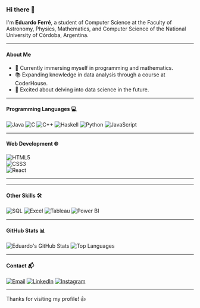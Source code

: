 ### Hi there 👋

I'm **Eduardo Ferré**, a student of Computer Science at the Faculty of Astronomy, Physics, Mathematics, and Computer Science of the National University of Córdoba, Argentina.

---

#### About Me
- 🌱 Currently immersing myself in programming and mathematics.
- 📚 Expanding knowledge in data analysis through a course at CoderHouse.
- 🎯 Excited about delving into data science in the future.

---

#### Programming Languages 💻
![Java](https://img.shields.io/badge/Java-%23ED8B00.svg?style=for-the-badge&logo=java&logoColor=white)
![C](https://img.shields.io/badge/C-%2300599C.svg?style=for-the-badge&logo=c&logoColor=white)
![C++](https://img.shields.io/badge/C++-%2300599C.svg?style=for-the-badge&logo=c%2B%2B&logoColor=white)
![Haskell](https://img.shields.io/badge/Haskell-%235e5086.svg?style=for-the-badge&logo=haskell&logoColor=white)
![Python](https://img.shields.io/badge/Python-%2314354C.svg?style=for-the-badge&logo=python&logoColor=white)
![JavaScript](https://img.shields.io/badge/JavaScript-%23F7DF1E.svg?style=for-the-badge&logo=javascript&logoColor=black)

---

#### Web Development 🌐

![HTML5](https://img.shields.io/badge/HTML5-%23E34F26.svg?style=for-the-badge&logo=html5&logoColor=white)  
![CSS3](https://img.shields.io/badge/CSS3-%231572B6.svg?style=for-the-badge&logo=css3&logoColor=white)  
![React](https://img.shields.io/badge/React-%2361DAFB.svg?style=for-the-badge&logo=react&logoColor=black)

---

---

#### Other Skills 🛠️
![SQL](https://img.shields.io/badge/SQL-%2300f.svg?style=for-the-badge&logo=sqlite&logoColor=white)
![Excel](https://img.shields.io/badge/Excel-%2300f.svg?style=for-the-badge&logo=microsoft-excel&logoColor=white)
![Tableau](https://img.shields.io/badge/Tableau-%23E97627.svg?style=for-the-badge&logo=tableau&logoColor=white)
![Power BI](https://img.shields.io/badge/Power%20BI-F2C811?style=for-the-badge&logo=power%20bi&logoColor=black)

---

#### GitHub Stats 📊
![Eduardo's GitHub Stats](https://github-readme-stats.vercel.app/api?username=eduardoferre18&show_icons=true&theme=radical)
![Top Languages](https://github-readme-stats.vercel.app/api/top-langs/?username=eduardoferre18&layout=compact&theme=radical)

---

#### Contact 📬
[![Email](https://img.shields.io/badge/Email-D14836?style=for-the-badge&logo=gmail&logoColor=white)](mailto:ferreduardo18@gmail.com)
[![LinkedIn](https://img.shields.io/badge/LinkedIn-%230077B5.svg?style=for-the-badge&logo=linkedin&logoColor=white)](https://www.linkedin.com/in/eduardo-ferré-7bb1a3304/)
[![Instagram](https://img.shields.io/badge/Instagram-%23E4405F.svg?style=for-the-badge&logo=instagram&logoColor=white)](https://instagram.com/edu.ferre)

---

Thanks for visiting my profile! 👍
